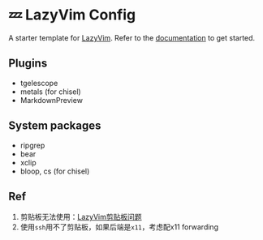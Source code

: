 # 💤 LazyVim Config

A starter template for [LazyVim](https://github.com/LazyVim/LazyVim).
Refer to the [documentation](https://lazyvim.github.io/installation) to get started.

## Plugins
+ tgelescope
+ metals (for chisel)
+ MarkdownPreview

## System packages
+ ripgrep
+ bear
+ xclip
+ bloop, cs (for chisel)

## Ref
1. 剪贴板无法使用：[LazyVim剪贴板问题](https://github.com/Czzqq/LazyVim)
2. 使用`ssh`用不了剪贴板，如果后端是`x11`，考虑配x11 forwarding
